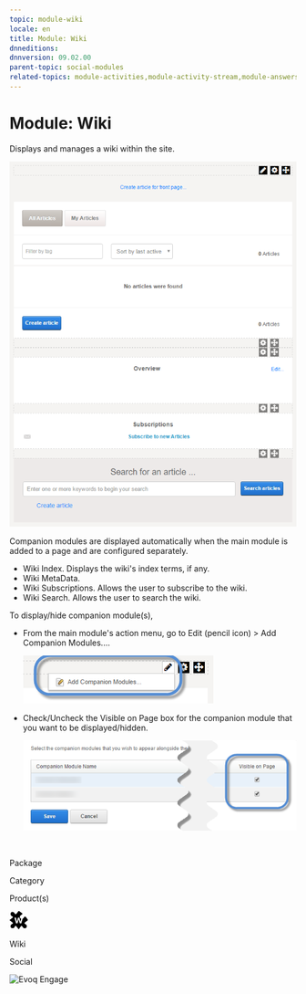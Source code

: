```yaml
---
topic: module-wiki
locale: en
title: Module: Wiki
dnneditions: 
dnnversion: 09.02.00
parent-topic: social-modules
related-topics: module-activities,module-activity-stream,module-answers,module-blogs,module-challenges,module-discussions,module-group-directory,module-group-spaces,module-ideas,module-journal,module-latest-challenges,module-leaderboard,module-member-directory,module-message-center,module-my-status,module-profile-dashboard,module-social-groups,module-related-content,module-social-events,module-social-sharing,module-user-badges
---
```


# Module: Wiki

Displays and manages a wiki within the site.

  

![Wiki module](img/scr-module-Wiki.png)

  

Companion modules are displayed automatically when the main module is added to a page and are configured separately.

*   Wiki Index. Displays the wiki's index terms, if any.
*   Wiki MetaData.
*   Wiki Subscriptions. Allows the user to subscribe to the wiki.
*   Wiki Search. Allows the user to search the wiki.

To display/hide companion module(s),

*   From the main module's action menu, go to Edit (pencil icon) \> Add Companion Modules....  
    
    ![Edit (pencil icon) action menu > Add Companion Modules...](img/scr-actionmenu-edit-addcompanionmodules.png)
    
      
    
*   Check/Uncheck the Visible on Page box for the companion module that you want to be displayed/hidden.  
    
    ![](img/scr-companions-VisibleOnPage.png)
    
      
    

 

Package

Category

Product(s)

 ![icon](img/ico-module-wiki.png) 

Wiki

Social

 ![Evoq Engage](img/ico-evoq-engage.png)